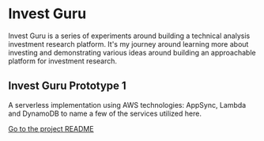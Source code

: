 # Invest Guru

Invest Guru is a series of experiments around building a technical analysis investment research platform. 
It's my journey around learning more about investing and demonstrating various ideas around building an
approachable platform for investment research.

## Invest Guru Prototype 1

A serverless implementation using AWS technologies: AppSync, Lambda and DynamoDB to name a few of the services
utilized here.

[Go to the project README](./experiments/InvestGuruPrototype1)


